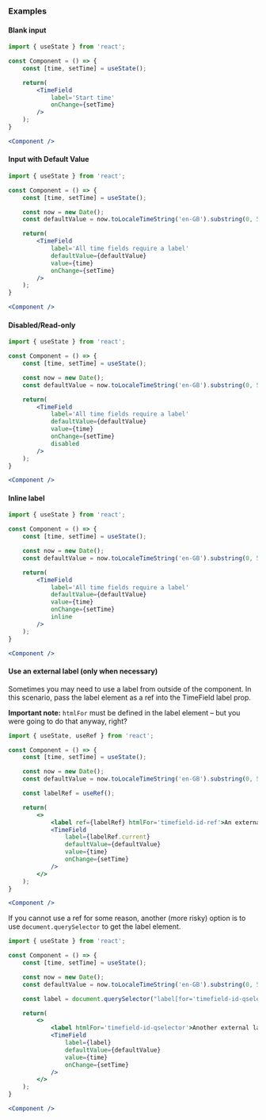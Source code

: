 
### Examples

#### Blank input

```jsx
import { useState } from 'react';

const Component = () => {
    const [time, setTime] = useState();

    return(
        <TimeField
            label='Start time'
            onChange={setTime}
        />
    );
}

<Component />
```

#### Input with Default Value

```jsx
import { useState } from 'react';

const Component = () => {
    const [time, setTime] = useState();

    const now = new Date();
    const defaultValue = now.toLocaleTimeString('en-GB').substring(0, 5); // Convert date to 24h time string, then use substring to remove the seconds from the string

    return(
        <TimeField
            label='All time fields require a label'
            defaultValue={defaultValue}
            value={time}
            onChange={setTime}
        />
    );
}

<Component />
```

#### Disabled/Read-only
```jsx
import { useState } from 'react';

const Component = () => {
    const [time, setTime] = useState();

    const now = new Date();
    const defaultValue = now.toLocaleTimeString('en-GB').substring(0, 5); // Convert date to 24h time string, then use substring to remove the seconds from the string

    return(
        <TimeField
            label='All time fields require a label'
            defaultValue={defaultValue}
            value={time}
            onChange={setTime}
            disabled
        />
    );
}

<Component />
```

#### Inline label

```jsx
import { useState } from 'react';

const Component = () => {
    const [time, setTime] = useState();

    const now = new Date();
    const defaultValue = now.toLocaleTimeString('en-GB').substring(0, 5); // Convert date to 24h time string, then use substring to remove the seconds from the string

    return(
        <TimeField
            label='All time fields require a label'
            defaultValue={defaultValue}
            value={time}
            onChange={setTime}
            inline
        />
    );
}

<Component />
```

#### Use an external label (only when necessary)

Sometimes you may need to use a label from outside of the component. In this scenario, pass the label element as a ref into the TimeField label prop. 

**Important note:** `htmlFor` must be defined in the label element – but you were going to do that anyway, right?

```jsx
import { useState, useRef } from 'react';

const Component = () => {
    const [time, setTime] = useState();

    const now = new Date();
    const defaultValue = now.toLocaleTimeString('en-GB').substring(0, 5); // Convert date to 24h time string, then use substring to remove the seconds from the string

    const labelRef = useRef();

    return(
        <>
            <label ref={labelRef} htmlFor='timefield-id-ref'>An external label</label>
            <TimeField
                label={labelRef.current}
                defaultValue={defaultValue}
                value={time}
                onChange={setTime}
            />
        </>
    );
}

<Component />
```

If you cannot use a ref for some reason, another (more risky) option is to use `document.querySelector` to get the label element.

```jsx
import { useState } from 'react';

const Component = () => {
    const [time, setTime] = useState();

    const now = new Date();
    const defaultValue = now.toLocaleTimeString('en-GB').substring(0, 5); // Convert date to 24h time string, then use substring to remove the seconds from the string

    const label = document.querySelector("label[for='timefield-id-qselector']");

    return(
        <>
            <label htmlFor='timefield-id-qselector'>Another external label</label>
            <TimeField
                label={label}
                defaultValue={defaultValue}
                value={time}
                onChange={setTime}
            />
        </>
    );
}

<Component />
```